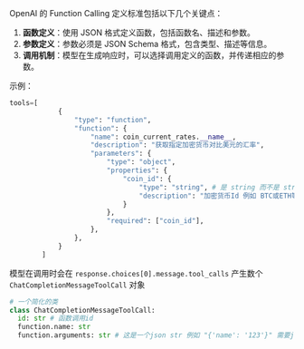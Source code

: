 OpenAI 的 Function Calling 定义标准包括以下几个关键点：

1. **函数定义**：使用 JSON 格式定义函数，包括函数名、描述和参数。
2. **参数定义**：参数必须是 JSON Schema 格式，包含类型、描述等信息。
3. **调用机制**：模型在生成响应时，可以选择调用定义的函数，并传递相应的参数。

示例：

```python
tools=[
            {
                "type": "function",
                "function": {
                    "name": coin_current_rates.__name__,
                    "description": "获取指定加密货币对比美元的汇率",
                    "parameters": {
                        "type": "object",
                        "properties": {
                            "coin_id": {
                                "type": "string", # 是 string 而不是 str
                                "description": "加密货币Id 例如 BTC或ETH等",
                            }
                        },
                        "required": ["coin_id"],
                    },
                },
            }
        ]
```

模型在调用时会在 `response.choices[0].message.tool_calls` 产生数个 `ChatCompletionMessageToolCall` 对象

```python
# 一个简化的类
class ChatCompletionMessageToolCall:
  id: str # 函数调用id
  function.name: str
  function.arguments: str # 这是一个json str 例如 "{'name': '123'}" 需要json.loads序列化一下
```
